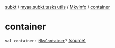 [subkt](../../index.md) / [myaa.subkt.tasks.utils](../index.md) / [MkvInfo](index.md) / [container](./container.md)

# container

`val container: `[`MkvContainer`](../-mkv-container/index.md)`?` [(source)](https://github.com/Myaamori/SubKt/blob/0.1.11/src/main/kotlin/myaa/subkt/tasks/utils/mkvmerge.kt#L123)
